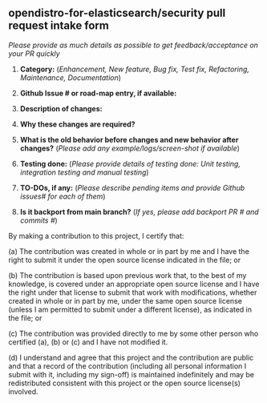 
##  opendistro-for-elasticsearch/security pull request intake form
_Please provide as much details as possible to get feedback/acceptance on your PR quickly_

 
 1. __Category:__ (_Enhancement, New feature, Bug fix, Test fix, Refactoring, Maintenance, Documentation_)
 
 
 
 2. __Github Issue # or road-map entry, if available:__



 3. __Description of changes:__



 4. __Why these changes are required?__ 



 5. __What is the old behavior before changes and new behavior after changes?__ (_Please add any example/logs/screen-shot if available_)



 6. __Testing done:__ (_Please provide details of testing done: Unit testing, integration testing and manual testing_)
 
 
 
 7. __TO-DOs, if any:__ (_Please describe pending items and provide Github issues# for each of them_)



 8. __Is it backport from main branch?__ (_If yes, please add backport PR # and commits #_)





By making a contribution to this project, I certify that:

(a) The contribution was created in whole or in part by me and I
    have the right to submit it under the open source license
    indicated in the file; or

(b) The contribution is based upon previous work that, to the best
    of my knowledge, is covered under an appropriate open source
    license and I have the right under that license to submit that
    work with modifications, whether created in whole or in part
    by me, under the same open source license (unless I am
    permitted to submit under a different license), as indicated
    in the file; or

(c) The contribution was provided directly to me by some other
    person who certified (a), (b) or (c) and I have not modified
    it.

(d) I understand and agree that this project and the contribution
    are public and that a record of the contribution (including all
    personal information I submit with it, including my sign-off) is
    maintained indefinitely and may be redistributed consistent with
    this project or the open source license(s) involved.

